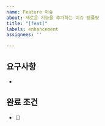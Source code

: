 ```yaml
---
name: Feature 이슈
about: 새로운 기능을 추가하는 이슈 템플릿
title: "[feat]"
labels: enhancement
assignees: ''

---
```


## 요구사항
-

## 완료 조건
- [ ]
